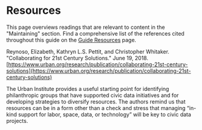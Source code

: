 # Resources

This page overviews readings that are relevant to content in the "Maintaining" section. Find a comprehensive list of the references cited throughout this guide on the [Guide Resources](https://civic-switchboard.gitbook.io/guide/guide-resources) page.

Reynoso, Elizabeth, Kathryn L.S. Pettit, and Christopher Whitaker. "Collaborating for 21st Century Solutions." June 19, 2018.  [https://www.urban.org/research/publication/collaborating-21st-century-solutions](https://www.urban.org/research/publication/collaborating-21st-century-solutions)

The Urban Institute provides a useful starting point for identifying philanthropic groups that have supported civic data initiatives and for developing strategies to diversify resources. The authors remind us that resources can be in a form other than a check and stress that managing “in-kind support for labor, space, data, or technology” will be key to civic data projects.  


